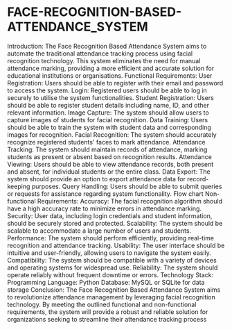 # FACE-RECOGNITION-BASED-ATTENDANCE_SYSTEM
Introduction:
The Face Recognition Based Attendance System aims to automate the traditional
attendance tracking process using facial recognition technology. This system
eliminates the need for manual attendance marking, providing a more efficient and
accurate solution for educational institutions or organisations.
Functional Requirements:
User Registration:
Users should be able to register with their email and password to access the system.
Login:
Registered users should be able to log in securely to utilise the system
functionalities.
Student Registration:
Users should be able to register student details including name, ID, and other
relevant information.
Image Capture:
The system should allow users to capture images of students for facial recognition.
Data Training:
Users should be able to train the system with student data and corresponding
images for recognition.
Facial Recognition:
The system should accurately recognize registered students' faces to mark
attendance.
Attendance Tracking:
The system should maintain records of attendance, marking students as present or
absent based on recognition results.
Attendance Viewing:
Users should be able to view attendance records, both present and absent, for
individual students or the entire class.
Data Export:
The system should provide an option to export attendance data for record-keeping
purposes.
Query Handling:
Users should be able to submit queries or requests for assistance regarding system
functionality.
Flow chart
Non-functional Requirements:
Accuracy:
The facial recognition algorithm should have a high accuracy rate to minimize errors
in attendance marking.
Security:
User data, including login credentials and student information, should be securely
stored and protected.
Scalability:
The system should be scalable to accommodate a large number of users and
students.
Performance:
The system should perform efficiently, providing real-time recognition and attendance
tracking.
Usability:
The user interface should be intuitive and user-friendly, allowing users to navigate
the system easily.
Compatibility:
The system should be compatible with a variety of devices and operating systems for
widespread use.
Reliability:
The system should operate reliably without frequent downtime or errors.
Technology Stack:
Programming Language: Python
Database: MySQL or SQLite for data storage
Conclusion:
The Face Recognition Based Attendance System aims to revolutionize attendance
management by leveraging facial recognition technology. By meeting the outlined
functional and non-functional requirements, the system will provide a robust and
reliable solution for organizations seeking to streamline their attendance tracking
process
